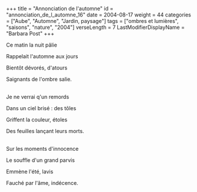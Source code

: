 +++
title = "Annonciation de l'automne"
id = "annonciation_de_l_automne_16"
date = 2004-08-17
weight = 44
categories = ["Aube", "Automne", "Jardin, paysage"]
tags = ["ombres et lumières", "saisons", "nature", "2004"]
verseLength = 7
LastModifierDisplayName = "Barbara Post"
+++

Ce matin la nuit pâlie

Rappelait l'automne aux jours

Bientôt dévorés, d'atours

Saignants de l'ombre salie.

 \
Je ne verrai q'un remords

Dans un ciel brisé : des tôles

Griffent la couleur, étoles

Des feuilles lançant leurs morts.

 \
Sur les moments d'innocence

Le souffle d'un grand parvis

Emmène l'été, lavis

Fauché par l'âme, indécence.
